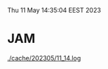 Thu 11 May 14:35:04 EEST 2023
# JAM
<a href='./cache/202305/11_14.log'>./cache/202305/11_14.log</a>
